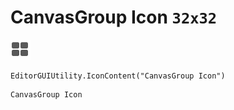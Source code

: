 # CanvasGroup Icon `32x32`
<img src="/img/CanvasGroup%20Icon.png" width=32 height=32>

``` CSharp
EditorGUIUtility.IconContent("CanvasGroup Icon")
```
```
CanvasGroup Icon
```
